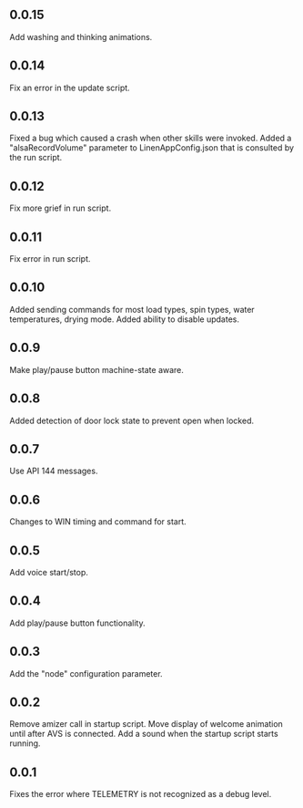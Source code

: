 0.0.15
------
Add washing and thinking animations.

0.0.14
------
Fix an error in the update script.

0.0.13
------
Fixed a bug which caused a crash when other skills were invoked.
Added a "alsaRecordVolume" parameter to LinenAppConfig.json that is consulted by the run script.

0.0.12
------
Fix more grief in run script.

0.0.11
------
Fix error in run script.

0.0.10
------
Added sending commands for most load types, spin types, water temperatures, drying mode. Added ability to disable updates.

0.0.9
-----
Make play/pause button machine-state aware.

0.0.8
-----
Added detection of door lock state to prevent open when locked.

0.0.7
-----
Use API 144 messages.

0.0.6
-----
Changes to WIN timing and command for start.

0.0.5
-----
Add voice start/stop.

0.0.4
-----
Add play/pause button functionality.

0.0.3
-----
Add the "node" configuration parameter.

0.0.2
-----
Remove amizer call in startup script.
Move display of welcome animation until after AVS is connected.
Add a sound when the startup script starts running.

0.0.1
-----
Fixes the error where TELEMETRY is not recognized as a debug level.
